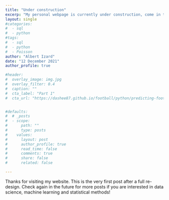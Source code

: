 ```yaml
---
title: "Under construction"
excerp: "My personal webpage is currently under construction, come in the future to see more posts"
layout: single
#categories:
#  - sql
#  - python
#tags:
#  - sql
#  - python
#  - Poisson
author: "Albert Izard"
date: "12 December 2021"
author_profile: true

#header:
#  overlay_image: img.jpg
#  overlay_filter: 0.4
#  caption: ""
#  cta_label: "Part 1"
#  cta_url: "https://dashee87.github.io/football/python/predicting-football-results-with-statistical-modelling/"


#defaults:
#  # _posts
#  - scope:
#      path: ""
#      type: posts
#    values:
#      layout: post
#      author_profile: true
#      read_time: false
#      comments: true
#      share: false
#      related: false

---
```


Thanks for visiting my website. This is the very first post after a full re-design. Check again in the future for more posts if you are interested in data science, machine learning and statistical methods!
